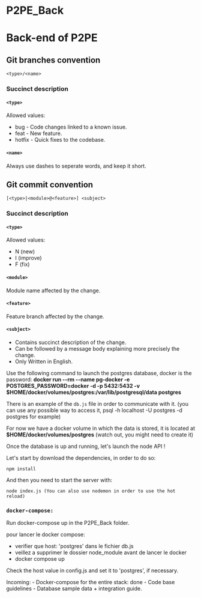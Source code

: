 # P2PE_Back
# Back-end of P2PE

## Git branches convention
```
<type>/<name>
```
### Succinct description
#### `<type>`
Allowed values:
* bug       - Code changes linked to a known issue.
* feat      - New feature.
* hotfix    - Quick fixes to the codebase.

#### `<name>`
Always use dashes to seperate words, and keep it short.
## Git commit convention
```
[<type>|<module>@<feature>] <subject>
```

### Succinct description

#### `<type>`
Allowed values:
* N (new)
* I (improve)
* F (fix)

#### `<module>`
Module name affected by the change.

#### `<feature>`
Feature branch affected by the change.

#### `<subject>`
* Contains succinct description of the change.
* Can be followed by a message body explaining more precisely the change.
* Only Written in English.

Use the following command to launch the postgres database, docker is the password:
**docker run --rm   --name pg-docker -e POSTGRES_PASSWORD=docker -d -p 5432:5432 -v $HOME/docker/volumes/postgres:/var/lib/postgresql/data  postgres**

There is an example of the `db.js` file in order to communicate with it. (you can use any possible way to access it, psql -h localhost -U postgres -d postgres for example)


For now we have a docker volume in which the data is stored, it is located at **$HOME/docker/volumes/postgres** (watch out, you might need to create it)

Once the database is up and running, let's launch the node API !

Let's start by download the dependencies, in order to do so:

```
npm install    

```

And then you need to start the server with:

```
node index.js (You can also use nodemon in order to use the hot reload)
```
### `docker-compose:`
 
Run docker-compose up in the P2PE_Back folder.

pour lancer le docker compose: 
 - verifier que   host: 'postgres' dans le fichier db.js
 - veillez a supprimer le dossier node_module avant de lancer le docker
 - docker compose up  

Check the host value in config.js and set it to 'postgres', if necessary.

Incoming:
    -   Docker-compose for the entire stack: done 
    -   Code base guidelines
    -   Database sample data + integration guide.
